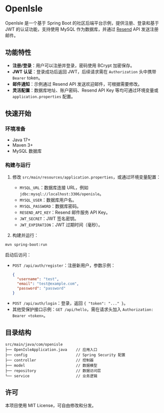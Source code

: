 # OpenIsle

OpenIsle 是一个基于 Spring Boot 的社区后端平台示例，提供注册、登录和基于 JWT 的认证功能，支持使用 MySQL 作为数据库，并通过 [Resend](https://resend.com) API 发送注册邮件。

## 功能特性

- **注册/登录**：用户可以注册并登录，密码使用 BCrypt 加密保存。
- **JWT 认证**：登录成功后返回 JWT，后续请求需在 `Authorization` 头中携带 `Bearer` token。
- **邮件通知**：示例通过 Resend API 发送欢迎邮件，可根据需要修改。
- **灵活配置**：数据库地址、账户密码、Resend API Key 等均可通过环境变量或 `application.properties` 配置。

## 快速开始

### 环境准备

- Java 17+
- Maven 3+
- MySQL 数据库

### 构建与运行

1. 修改 `src/main/resources/application.properties`，或通过环境变量配置：
   - `MYSQL_URL`：数据库连接 URL，例如 `jdbc:mysql://localhost:3306/openisle`。
   - `MYSQL_USER`：数据库用户名。
   - `MYSQL_PASSWORD`：数据库密码。
   - `RESEND_API_KEY`：Resend 邮件服务 API Key。
   - `JWT_SECRET`：JWT 签名密钥。
   - `JWT_EXPIRATION`：JWT 过期时间（毫秒）。

2. 构建并运行：

```bash
mvn spring-boot:run
```

启动后访问：

- `POST /api/auth/register`：注册新用户，参数示例：
  ```json
  {
    "username": "test",
    "email": "test@example.com",
    "password": "password"
  }
  ```
- `POST /api/auth/login`：登录，返回 `{ "token": "..." }`。
- 其他受保护接口示例：`GET /api/hello`，需在请求头加入 `Authorization: Bearer <token>`。

## 目录结构

```
src/main/java/com/openisle
├── OpenIsleApplication.java    // 应用入口
├── config                      // Spring Security 配置
├── controller                  // 控制器
├── model                       // 数据模型
├── repository                  // 数据访问层
└── service                     // 业务逻辑
```

## 许可

本项目使用 MIT License，可自由修改和分发。
